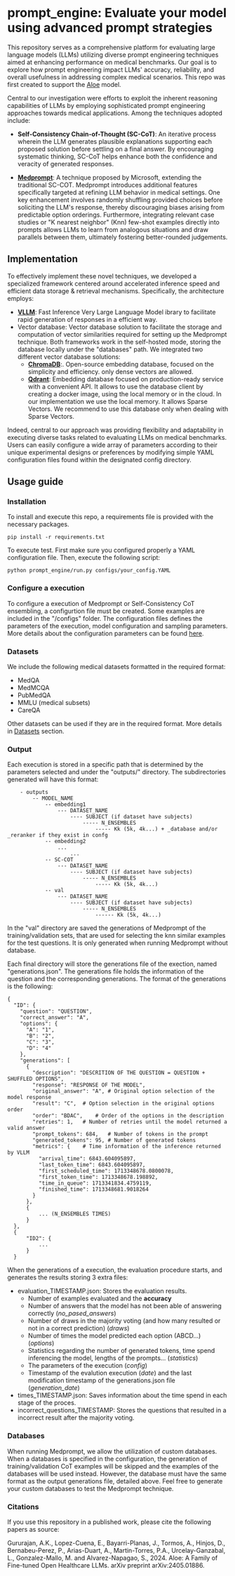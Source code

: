 # prompt_engine: Evaluate your model using advanced prompt strategies

This repository serves as a comprehensive platform for evaluating large language models (LLMs) utilizing diverse prompt engineering techniques aimed at enhancing performance on medical benchmarks. Our goal is to explore how prompt engineering impact LLMs' accuracy, reliability, and overall usefulness in addressing complex medical scenarios. This repo was first created to support the [Aloe](https://huggingface.co/HPAI-BSC/Llama3-Aloe-8B-Alpha) model.

Central to our investigation were efforts to exploit the inherent reasoning capabilities of LLMs by employing sophisticated prompt engineering approaches towards medical applications. Among the techniques adopted include:
- **Self-Consistency Chain-of-Thought (SC-CoT)**: An iterative process wherein the LLM generates plausible explanations supporting each proposed solution before settling on a final answer. By encouraging systematic thinking, SC-CoT helps enhance both the confidence and veracity of generated responses.

- [**Medprompt**](https://github.com/microsoft/promptbase): A technique proposed by Microsoft, extending the traditional SC-COT. Medprompt introduces additional features specifically targeted at refining LLM behavior in medical settings. One key enhancement involves randomly shuffling provided choices before soliciting the LLM's response, thereby discouraging biases arising from predictable option orderings. Furthermore, integrating relevant case studies or "K nearest neighbor" (Knn) few-shot examples directly into prompts allows LLMs to learn from analogous situations and draw parallels between them, ultimately fostering better-rounded judgements.


## Implementation

To effectively implement these novel techniques, we developed a specialized framework centered around accelerated inference speed and efficient data storage & retrieval mechanisms. Specifically, the architecture employs:
- [**VLLM**](https://github.com/vllm-project/vllm): Fast Inference Very Large Language Model ibrary to facilitate rapid generation of responses in a efficient way.
- Vector database:  Vector database solution to facilitate the storage and computation of vector similarities required for setting up the Medprompt technique. Both frameworks work in the self-hosted mode, storing the database locally under the "databases" path. We integrated two different vector database solutions:
    - [**ChromaDB**](https://github.com/chroma-core/chroma):. Open-source embedding database, focused on the simplicity and efficiency. only dense vectors are allowed.
    - [**Qdrant**](https://qdrant.tech/): Embedding database focused on production-ready service with a convenient API. It allows to use the database client by creating a docker image, using the local memory or in the cloud. In our implementation we use the local memory. It allows Sparse Vectors. We recommend to use this database only when dealing with Sparse Vectors.


Indeed, central to our approach was providing flexibility and adaptability in executing diverse tasks related to evaluating LLMs on medical benchmarks. Users can easily configure a wide array of parameters according to their unique experimental designs or preferences by modifying simple YAML configuration files found within the designated config directory. 

## Usage guide

### Installation
To install and execute this repo, a requirements file is provided with the necessary packages.

```
pip install -r requirements.txt
```

To execute test. First make sure you configured properly a YAML configuration file. Then, execute the following script:

```
python prompt_engine/run.py configs/your_config.YAML
```

### Configure a execution
To configure a execution of Medprompt or Self-Consistency CoT ensembling, a configurtion file must be created. Some examples are included in the "/configs" folder. The configuration files defines the parameters of the execution, model configuration and sampling parameters. More details about the configuration parameters can be found [here](configs).

### Datasets
We include the following medical datasets formatted in the required format:

- MedQA
- MedMCQA
- PubMedQA
- MMLU (medical subsets)
- CareQA

Other datasets can be used if they are in the required format. More details in [Datasets](medprompt/datasets) section.


### Output
Each execution is stored in a specific path that is determined by the parameters selected and under the "outputs/" directory. The subdirectories generated will have this format:

```
    - outputs  
        -- MODEL_NAME
            -- embedding1
                --- DATASET_NAME
                    ---- SUBJECT (if dataset have subjects)
                        ----- N_ENSEMBLES
                            ----- Kk (5k, 4k...) + _database and/or _reranker if they exist in confg
            -- embedding2
                ...
                    ...
            -- SC-COT
                --- DATASET_NAME
                    ---- SUBJECT (if dataset have subjects)
                        ----- N_ENSEMBLES
                            ----- Kk (5k, 4k...)
            -- val
                --- DATASET_NAME
                    ---- SUBJECT (if dataset have subjects)
                        ----- N_ENSEMBLES
                            ------ Kk (5k, 4k...)
```

In the "val" directory are saved the generations of Medprompt of the training/validation sets, that are used for selecting the knn similar examples for the test questions. It is only generated when running Medprompt without database.

Each final directory will store the generations file of the exection, named "generations.json". The generations file holds the information of the question and the corresponding generations. The format of the generations is the following:

```
{
  "ID": {
    "question": "QUESTION",
    "correct_answer": "A",
    "options": {
      "A": "1",
      "B": "2",
      "C": "3",
      "D": "4"
    },
    "generations": [
      {
        "description": "DESCRITION OF THE QUESTION = QUESTION + SHUFFLED OPTIONS",
        "response": "RESPONSE OF THE MODEL",
        "original_answer": "A", # Original option selection of the model response
        "result": "C",  # Option selection in the original options order
        "order": "BDAC",    # Order of the options in the description
        "retries": 1,   # Number of retries until the model returned a valid answer
        "prompt_tokens": 684,   # Number of tokens in the prompt
        "generated_tokens": 95, # Number of generated tokens
        "metrics": {    # Time information of the inference returned by VLLM
          "arrival_time": 6843.604095897,
          "last_token_time": 6843.604095897,
          "first_scheduled_time": 1713348678.0800078,
          "first_token_time": 1713348678.198892,
          "time_in_queue": 1713341834.4759119,
          "finished_time": 1713348681.9018264
        }
      },
      {
          ... (N_ENSEMBLES TIMES)
      }
  },
  {
      "ID2": {
          ...
      }
  }

```


When the generations of a execution, the evaluation procedure starts, and generates the results storing 3 extra files:

- evaluation_TIMESTAMP.json: Stores the evaluation results.
    - Number of examples evaluated and the **accuracy**
    - Number of answers that the model has not been able of answering correctly (_no_pased_answers_)
    - Number of draws in the majority voting (and how many resulted or not in a correct prediction) (_draws_)
    - Number of times the model predicted each option (ABCD...) (_options_)
    - Statistics regarding the number of generated tokens, time spend inferencing the model, lengths of the prompts... (_statistics_)
    - The parameters of the execution (_config_)
    - Timestamp of the evalution execution (_date_) and the last modification timestamp of the generations.json file (_generation_date_)
- times_TIMESTAMP.json: Saves information about the time spend in each stage of the proces.
- incorrect_questions_TIMESTAMP: Stores the questions that resulted in a incorrect result after the majority voting.

### Databases
When running Medprompt, we allow the utilization of custom databases. When a databases is specified in the configuration, the generation of training/validation CoT examples will be skipped and the examples of the databases will be used instead. However, the database must have the same format as the output generations file, detailed above. Feel free to generate your custom databases to test the Medprompt technique.

### Citations
If you use this repository in a published work, please cite the following papers as source:

Gururajan, A.K., Lopez-Cuena, E., Bayarri-Planas, J., Tormos, A., Hinjos, D., Bernabeu-Perez, P., Arias-Duart, A., Martin-Torres, P.A., Urcelay-Ganzabal, L., Gonzalez-Mallo, M. and Alvarez-Napagao, S., 2024. Aloe: A Family of Fine-tuned Open Healthcare LLMs. arXiv preprint arXiv:2405.01886.







